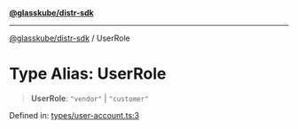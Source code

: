 [**@glasskube/distr-sdk**](../README.md)

***

[@glasskube/distr-sdk](../README.md) / UserRole

# Type Alias: UserRole

> **UserRole**: `"vendor"` \| `"customer"`

Defined in: [types/user-account.ts:3](https://github.com/glasskube/distr/blob/1c5d885406264f4301a9de61610438b702cea814/sdk/js/src/types/user-account.ts#L3)
